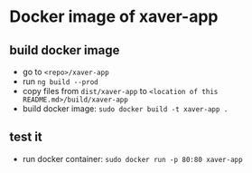 # Docker image of xaver-app

## build docker image
* go to `<repo>/xaver-app`
* run `ng build --prod`
* copy files from `dist/xaver-app` to `<location of this README.md>/build/xaver-app`
* build docker image: `sudo docker build -t xaver-app .`

## test it
* run docker container: `sudo docker run -p 80:80 xaver-app`
